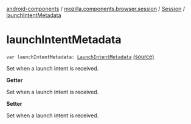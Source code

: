 [android-components](../../index.md) / [mozilla.components.browser.session](../index.md) / [Session](index.md) / [launchIntentMetadata](./launch-intent-metadata.md)

# launchIntentMetadata

`var launchIntentMetadata: `[`LaunchIntentMetadata`](../../mozilla.components.browser.session.engine.request/-launch-intent-metadata/index.md) [(source)](https://github.com/mozilla-mobile/android-components/blob/master/components/browser/session/src/main/java/mozilla/components/browser/session/Session.kt#L251)

Set when a launch intent is received.

**Getter**

Set when a launch intent is received.

**Setter**

Set when a launch intent is received.

